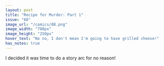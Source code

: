 ```yaml
---
layout: post
title: "Recipe for Murder: Part 1"
issue: "88"
image_url: "/comics/88.png"
image_width: "780px"
image_height: "250px"
hover_text: "No no, I don't mean I'm going to have grilled cheese!"
has_notes: true
---
```

I decided it was time to do a story arc for no reason!
